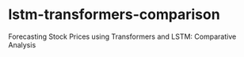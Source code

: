 # lstm-transformers-comparison
Forecasting Stock Prices using Transformers and LSTM: Comparative Analysis
